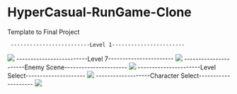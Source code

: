 # HyperCasual-RunGame-Clone
Template to Final Project

     -------------------------Level 1-----------------------
<img src="https://github.com/kartalcim/HyperCasual-RunGame-Clone/blob/main/Screenshot_2023-08-09-00-24-21-53_11eab93c6cfc7d605030a0752c2fed7b.jpg" width="auto">
     -------------------------Level 7-----------------------
<img src="https://github.com/kartalcim/HyperCasual-RunGame-Clone/blob/main/Screenshot_2023-08-09-00-25-16-49_11eab93c6cfc7d605030a0752c2fed7b.jpg" width="auto">
     ----------------------Enemy Scene----------------------
<img src="https://github.com/kartalcim/HyperCasual-RunGame-Clone/blob/main/Screenshot_2023-08-09-00-26-20-31_11eab93c6cfc7d605030a0752c2fed7b.jpg" width="auto">
     ----------------------Level Select---------------------
<img src="https://github.com/kartalcim/HyperCasual-RunGame-Clone/blob/main/Screenshot_2023-08-09-00-26-44-65_11eab93c6cfc7d605030a0752c2fed7b.jpg" width="auto">
     -------------------Character Select--------------------
<img src="https://github.com/kartalcim/HyperCasual-RunGame-Clone/blob/main/Screenshot_2023-08-09-00-27-46-07_11eab93c6cfc7d605030a0752c2fed7b.jpg" width="auto">
